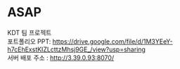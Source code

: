 # ASAP
KDT 팀 프로젝트   
포트폴리오 PPT: https://drive.google.com/file/d/1M3YEeY-h7cEhExstKIZLcttzMhsj9GE_/view?usp=sharing   
서버 배포 주소 : http://3.39.0.93:8070/ 

